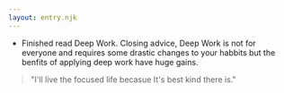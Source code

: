 ```yaml
---
layout: entry.njk
---
```


- Finished read Deep Work. Closing advice, Deep Work is not for everyone and requires some drastic changes to your habbits but the benfits of applying deep work have huge gains.
> "I'll live the focused life becasue It's best kind there is."
